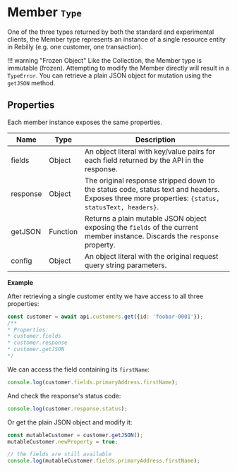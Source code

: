 # Member <small>`Type`</small>

One of the three types returned by both the standard and experimental clients, the Member type represents an instance of a single resource entity in Rebilly (e.g. one customer, one transaction).

!!! warning "Frozen Object"
    Like the Collection, the Member type is immutable (frozen). Attempting to modify the Member directly will result in a `TypeError`. You can retrieve a plain JSON object for mutation using the `getJSON` method.

## Properties
Each member instance exposes the same properties.

| Name | Type | Description |
| ---- | ---- | ----------- |
| fields | Object | An object literal with key/value pairs for each field returned by the API in the response. |
| response | Object | The original response stripped down to the status code, status text and headers. Exposes three more properties: `{status, statusText, headers}`. |
| getJSON | Function | Returns a plain mutable JSON object exposing the `fields` of the current member instance. Discards the `response` property. |
| config | Object | An object literal with the original request query string parameters. |

**Example**

After retrieving a single customer entity we have access to all three properties:
```js
const customer = await api.customers.get({id: 'foobar-0001'});
/**
* Properties:
* customer.fields
* customer.response
* customer.getJSON
*/
```

We can access the field containing its `firstName`:
```js
console.log(customer.fields.primaryAddress.firstName);
```

And check the response's status code:
```js
console.log(customer.response.status);
```

Or get the plain JSON object and modify it:
```js
const mutableCustomer = customer.getJSON();
mutableCustomer.newProperty = true;

// the fields are still available
console.log(mutableCustomer.fields.primaryAddress.firstName);
```
